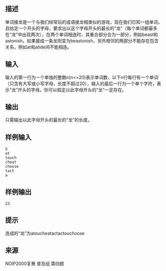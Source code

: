 ## 描述


单词接龙是一个与我们经常玩的成语接龙相类似的游戏，现在我们已知一组单词，且给定一个开头的字母，要求出以这个字母开头的最长的“龙”（每个单词都最多在“龙”中出现两次），在两个单词相连时，其重合部分合为一部分，例如beast和astonish，如果接成一条龙则变为beastonish，另外相邻的两部分不能存在包含关系，例如at和atide间不能相连。

## 输入


输入的第一行为一个单独的整数n(n<=20)表示单词数，以下n行每行有一个单词（只含有大写或小写字母，长度不超过20），输入的最后一行为一个单个字符，表示“龙”开头的字母。你可以假定以此字母开头的“龙”一定存在。

## 输出


只需输出以此字母开头的最长的“龙”的长度。

## 样例输入


```
5
at
touch
cheat
choose
tact
a

```


## 样例输出


```
23
```


## 提示


连成的“龙”为atoucheatactactouchoose

## 来源


NOIP2000复赛 普及组 第四题

